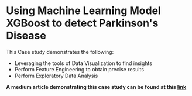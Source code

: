# Using Machine Learning Model XGBoost to detect Parkinson's Disease

This Case study demonstrates the following:
- Leveraging the tools of Data Visualization to find insights
- Perform Feature Engineering to obtain precise results
- Perform Exploratory Data Analysis

**A medium article demonstrating this case study can be found at this [link]()**


